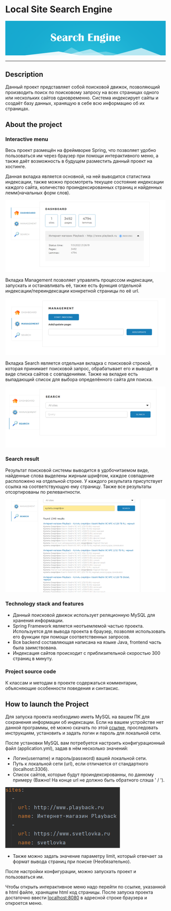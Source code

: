 # Local Site Search Engine

![Header](readme.assets/header.png)

--------------------

## Description

Данный проект представляет собой поисковой движок, позволяющий
производить поиск по поисковому запросу на всех страницах одного
или нескольких сайтов одновременно. Система индексирует сайты и
создаёт базу данных, хранящую в себе всю информацию об их страницах.

## About the project

### Interactive menu

Весь проект размещён на фреймворке Spring, что позволяет удобно
пользоваться им через браузер при помощи интерактивного меню,
а также даёт возможность в будущем разместить данный проект на хостинге.

Данная вкладка является основной, на ней выводится статистика индексации,
также можно просмотреть текущее состояние индексации каждого сайта,
количество проиндексированных страниц и найденных лемм(начальных
форм слов).

![Dashboard](readme.assets/dashboard.png "Вкладка со статистикой индексации")

Вкладка Management позволяет управлять процессом индексации, запускать и
останавливать её, также есть функция отдельной индексации/переиндексации
конкретной страницы по её url.

![Management](readme.assets/management.png "Вкладка управления индексацией")

Вкладка Search является отдельная вкладка с поисковой строкой, которая
принимает поисковой запрос, обрабатывает его и выводит в виде списка сайтов
с совпадениями. Также на вкладке есть выпадающий список для выбора определённого
сайта для поиска.

![Search](readme.assets/search.png "Вкладка управления поиском")


### Search result

Результат поисковой системы выводится в удобочитаемом виде, найденные слова
выделены жирным шрифтом, каждое совпадение расположено на отдельной строке.
У каждого результата присутствует ссылка на соответствующую ему страницу.
Также все результаты отсортированы по релевантности.

![SearchResults](readme.assets/searchResults.png "Результаты поиска по запросу")

### Technology stack and features

- Данный поисковой движок использует реляционную MySQL для хранения информации.
- Spring Framework является неотъемлемой частью проекта. Используется для
  вывода проекта в браузер, позволяя использовать его функции при помощи
  соответственных запросов.
- Вся backend составляющая написана на языке Java, frontend часть была
  заимствована.
- Индексация сайтов происходит с приблизительной скоростью 300 страниц в
  минуту.

### Project source code

К классам и методам в проекте содержаться комментарии, объясняющие
особенности поведения и синтаксис.

## How to launch the Project

Для запуска проекта необходимо иметь MySQL на вашем ПК для сохранения
информации об индексации. Если на вашем устройстве нет данной программы, её
можно скачать по этой [ссылке](https://dev.mysql.com/downloads/workbench/ "https://dev.mysql.com/downloads/workbench/"),
проследовать инструкциям, установить и задать логин и пароль для локальной сети.
  
После установки MySQL вам потребуется настроить конфигурационный файл
(application.yml), задав в нём несколько значений:
- Логин(username) и пароль(password) вашей локальной сети.
- Путь к локальной сети (url), если отличается от стандартного
(localhost:3306).
- Список сайтов, которые будут проиндексированны, по данному примеру
(Важно! На конце url не должно быть обратного слэша ' / ').
  
![Example1](readme.assets/example1.png)
- Также можно задать значение параметру limit, который отвечает за
формат вывода страниц при поиске (Необязательно).
  
После настройки конфигурации, можно запускать проект и пользоваться им.
  
Чтобы открыть интерактивное меню надо перейти по ссылке, указанной в
html файле, хранящем html код страницы. После запуска проекта достаточно
ввести [localhost:8080](http://localhost:8080/) в адресной строке браузера
и откроется меню.